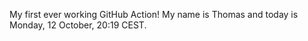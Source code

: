My first ever working GitHub Action!
My name is Thomas and today is Monday, 12 October, 20:19 CEST. 
